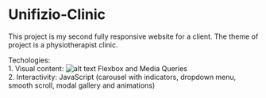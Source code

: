 # Unifizio-Clinic

This project is my second fully responsive website for a client. The theme of project is a physiotherapist clinic.

Techologies:<br> 1. Visual content: ![alt text](<img src="https://img.icons8.com/dusk/64/000000/media-queries.png"/>)
Flexbox and Media Queries <br>
             2. Interactivity: JavaScript (carousel with indicators, dropdown menu, smooth scroll, modal gallery and animations)

           
